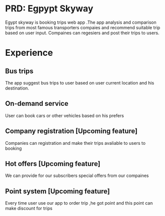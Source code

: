 # PRD: Egpypt Skyway

Egypt skyway is booking trips web app .The app analysis and comparison trips from most famous transporters compaies and recommend suitable trip based on user input. Compaines can regesiers and post their trips to users.

# Experience

## Bus trips

The app suggest bus trips to user based on user current location and his destination.

## On-demand service

User can book cars or other vehicles based on his prefers

## Company registration [Upcoming feature]

Companies can registration and make their trips avaliable to users to booking

## Hot offers [Upcoming feature]

We can provide for our subscribers special offers from our compaines

## Point system [Upcoming feature]

Every time user use our app to order trip ,he got point and this point can make discount for trips
